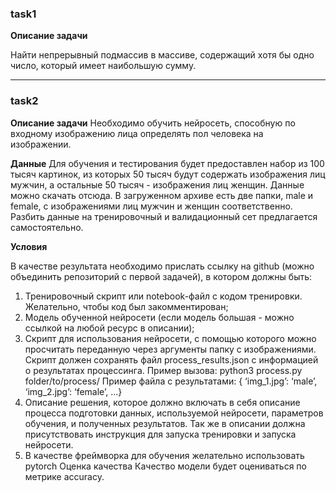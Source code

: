### task1
<b>Описание задачи</b>

Найти непрерывный подмассив в массиве, содержащий хотя бы одно число,
который имеет наибольшую сумму.

---

### task2
<b>Описание задачи</b>
Необходимо обучить нейросеть, способную по входному изображению лица
определять пол человека на изображении.

<b>Данные</b>
Для обучения и тестирования будет предоставлен набор из 100 тысяч
картинок, из которых 50 тысяч будут содержать изображения лиц мужчин, а
остальные 50 тысяч - изображения лиц женщин.
Данные можно скачать отсюда. В загруженном архиве есть две папки, male и
female, с изображениями лиц мужчин и женщин соответственно. Разбить
данные на тренировочный и валидационный сет предлагается
самостоятельно.

<b>Условия</b>

В качестве результата необходимо прислать ссылку на github (можно
объединить репозиторий с первой задачей), в котором должны быть:
1. Тренировочный скрипт или notebook-файл с кодом тренировки.
Желательно, чтобы код был закомментирован;
2. Модель обученной нейросети (если модель большая - можно ссылкой на
любой ресурс в описании);
3. Скрипт для использования нейросети, с помощью которого можно
просчитать переданную через аргументы папку с изображениями. Скрипт
должен сохранять файл process_results.json с информацией о результатах
процессинга.
Пример вызова:
python3 process.py folder/to/process/
Пример файла с результатами:
{ ‘img_1.jpg’: ‘male’, ‘img_2.jpg’: ‘female’, ...}
4. Описание решения, которое должно включать в себя описание процесса
подготовки данных, используемой нейросети, параметров обучения, и
полученных результатов. Так же в описании должна присутствовать
инструкция для запуска тренировки и запуска нейросети.
5. В качестве фреймворка для обучения желательно использовать pytorch
Оценка качества
Качество модели будет оцениваться по метрике accuracy.